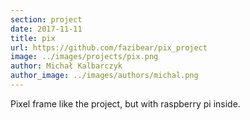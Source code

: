 ```yaml
---
section: project
date: 2017-11-11
title: pix
url: https://github.com/fazibear/pix_project
image: ../images/projects/pix.png
author: Michał Kalbarczyk
author_image: ../images/authors/michal.png
---
```


Pixel frame like the project, but with raspberry pi inside.
